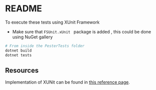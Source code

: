 # README

To execute these tests using XUnit Framework

- Make sure that `FSUnit.xUnit ` package is added , this could be done using NuGet gallery

```powershell
# From inside the PesterTests folder
dotnet build
dotnet tests
```


## Resources

Implementation of XUNit can be found in [this reference page](https://docs.microsoft.com/en-us/dotnet/core/testing/unit-testing-with-dotnet-test).
